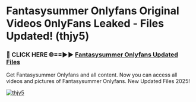 # Fantasysummer Onlyfans Original Videos 0nlyFans Leaked - Files Updated! (thjy5)

<h3>🔴 CLICK HERE 🌐==►► <a href="https://tinyurl.com/ehrbuxhb" rel="nofollow">Fantasysummer Onlyfans Updated Files</a></h3>

Get Fantasysummer Onlyfans and all content. Now you can access all videos and pictures of Fantasysummer Onlyfans. New Updated Files 2025!

[![thjy5](https://i.imgur.com/lVYEuWS.gif)](https://tinyurl.com/ehrbuxhb)
